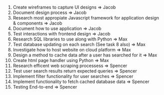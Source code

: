 1. Create wireframes to capture UI designs => Jacob
2. Document design process => Jacob
3. Research most appropiate Javascript framework for application design & components => Jacob
4. Document how to use application => Jacob
5. Test interactions with frontend design => Jacob
6. Research SQL libraries to use along with Python => Max
7. Test database updating on each search (See task 8 also) => Max
8. Investigate how to host website on cloud platform => Max
9. Design a method to cache data after a user has searched for it => Max
10. Create html page handler using Python => Max
11. Research efficent web scraping processess => Spencer
12. Test user search results return expected queries => Spencer
13. Implement filter functionality for user searches => Spencer
14. Implement functionality to fetch cached database data => Spencer
15. Testing End-to-end => Spencer
